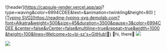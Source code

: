 ![header](https://capsule-render.vercel.app/api?
type=waving&color=6994CDEE&text=&animation=twinkling&height=80)
[![Typing SVG](https://readme-typing-svg.demolab.com?
font=Alkatra&weight=500&size=45&duration=3500&pause=3&color=6994CDEE
&center=false&vCenter=false&multiline=true&repeat=true&width=1000
&height=100&lines=Welcome+to+bi-sz's+GitHub!👋)](https://git.io/typing-svg)
👋hi, there👋
<a href="https://mail.google.com/mail/?view=cm&amp;fs=1&amp;to=hobeom2049@gmail.com" target="_blank">
<img src="https://img.shields.io/badge/Gmail-EA4335?style=flat-square&logo=Gmail&logoColor=white"/>
</a>

<a href="https://velog.io/@b4ur2old/posts">
<img src="https://img.shields.io/badge/velog-20C997?style=flat-square&logo=Velog&logoColor=white"/>
</a>
